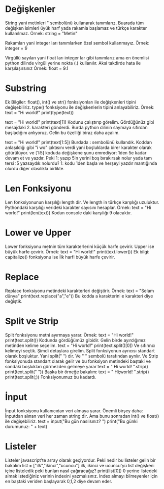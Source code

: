 <h1>Değişkenler</h1>
String yani metinleri " sembolünü kullanarak tanımlarız. Buarada tüm değişken isimleri üyük harf yada rakamla başlamaz ve türkçe karakter kullanılmaz.
Örnek: string = "Metin"

Rakamları yani integer ları tanımlarken özel sembol kullanmayız.
Örnek: integer = 9

Virgüllü sayıları yani float ları integer lar gibi tanımlarız ama en önemlisi python dilinde virgül yerine nokta (.) kullanılır. Aksi takdirde hata ile karşılaşırsınız
Örnek: float = 9.1

<h1>Substring</h1>
Ek Bilgiler: float(), int() ve str() fonksiyonları ile değişkenleri tipini değişebiliriz. type() fonksiyonu ile değişkenlerin tipini anlayabiliriz.
Örnek:
text = "Hi world!"
print(type(text))

text = "Hi world!"
print(text[1])
Kodunu çalıştırıp görelim. Gördüğünüz gibi mesajdaki 2. karakteri gönderdi. Burda python dilinin saymaya sıfırdan başladığını anlıyoruz. Gelin bu özelliği biraz daha açalım.

text = "Hi world!"
print(text[1:5])
Burdada : sembolünü kullandık. Koddan anlaşıldığı gibi "i wo" çıktısını verdi yani boşluklarda birer karakter olarak göürülüyor. ve [1:5] koduda değişkene şunu emrediyor: 1den 5e kadar devam et ve yazdır. Peki 1: yazıp 5in yerini boş bırakırsak nolur yada tam tersi :5 yazsaydık nolurdu? 1: kodu 1den başla ve herşeyi yazdır mantığında olurdu diğer olasılıkla birlikte.
<h1>Len Fonksiyonu</h1>
Len fonksiyonunun karşılığı length dir. Ve length in türkçe karşılığı uzuluktur. Pythondaki karşılığı verideki karakter sayısını hesaplar.
Örnek: 
text = "Hi world!"
print(len(text))
Kodun console daki karşılığı 9 olacaktır.
<h1>Lower ve Upper</h1>
Lower fonksiyonu metnin tüm karakterlerini küçük harfe çevirir. Upper ise büyük harfe çevirir. 
Örnek:
text = "Hi world!"
print(text.lower())
Ek bilgi: capitalize() fonksiyonu ise İlk harfi büyük harfe çevirir.
<h1>Replace</h1>
Replace fonksiyonu metindeki karakterleri değiştirir.
Örnek: text = "Selam dünya"
print(text.replace("a","e"))
Bu kodda a karakterini e karakteri diye değiştik.
<h1>Split ve Strip</h1>
Split fonksiyonu metni ayırmaya yarar.
Örnek:
text = "Hi world!"
print(text.split())
Kodunda gördüğümüz gibidir. Gelin birde ayırdığımız metinden kelime seçelim.
text = "Hi world!"
print(text.split()[0])
Ve sıfırıncı kelimeyi seçtik. Şimdi detaylara girelim. Split fonksiyonun ayrıcısı standart olarak boşluktur. Yani split(" ") dır. Ve " " sembolü tarafından ayrılır. Ve Strip fonksiyonuda standart olarak gelir ve bu fonksiyon metindeki baştaki ve sondaki boşlukları görmezden gelmeye yarar
text = "   Hi world!    ".strip()
print(text.split(" "))
Başka bir örneğe bakalım:
text = "   Hi;world!    ".strip()
print(text.split(;))
Fonksiyonumuz bu kadardı.
<h1>İnput</h1>
İnput fonksiyonu kullanıcıdan veri almaya yarar. Önemli birşey daha: İnputdan alınan veri her zaman string dir. Ama bunu sonradan int() ve float() ile değişebiliriz.
text = input("Bu gün nasılsınız? ")
print("Bu günki durumunuz: " + text)
<h1>Listeler</h1>
Listeler javascript'te array olarak geçiyordur. Peki nedir bu listeler gelin bir bakalım
list = ["ilk","ikinci","ucuncu"]
ilk, ikinci ve ucuncu'yü list değişkeni içine listeledik peki bunları nasıl çağıracağız?
print(list[0])
0 yerine listedeki almak istediğiniz verinin indexini yazmalısınız. Index almayı bilmeyenler için en baştaki veriden başlayarak 0,1,2 diye devam eder.
